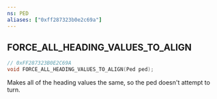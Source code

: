 ```yaml
---
ns: PED
aliases: ["0xff287323b0e2c69a"]
---
```

## FORCE_ALL_HEADING_VALUES_TO_ALIGN

```c
// 0xFF287323B0E2C69A
void FORCE_ALL_HEADING_VALUES_TO_ALIGN(Ped ped);
```

Makes all of the heading values the same, so the ped doesn't attempt to turn.

